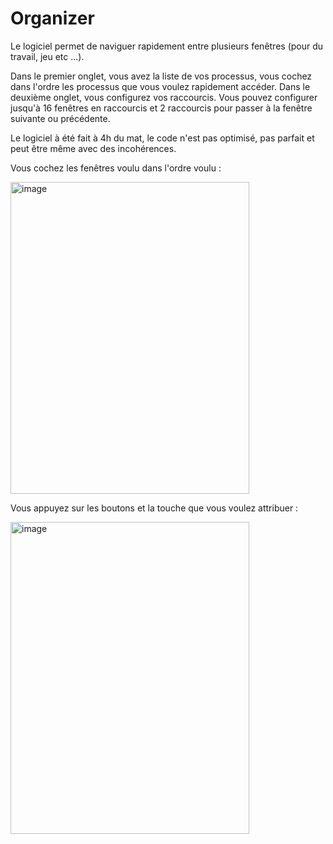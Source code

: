 # Organizer

Le logiciel permet de naviguer rapidement entre plusieurs fenêtres (pour du travail, jeu etc ...).

Dans le premier onglet, vous avez la liste de vos processus, vous cochez dans l'ordre les processus que vous voulez rapidement accéder.
Dans le deuxième onglet, vous configurez vos raccourcis. Vous pouvez configurer jusqu'à 16 fenêtres en raccourcis et 2 raccourcis pour passer à la fenêtre suivante ou précédente.

Le logiciel à été fait à 4h du mat, le code n'est pas optimisé, pas parfait et peut être même avec des incohérences.

Vous cochez les fenêtres voulu dans l'ordre voulu :

<img width="382" height="499" alt="image" src="https://github.com/user-attachments/assets/77ec3d4e-bf78-4246-895b-caf2bd38a482" />

Vous appuyez sur les boutons et la touche que vous voulez attribuer :

<img width="382" height="499" alt="image" src="https://github.com/user-attachments/assets/4e9a1855-6c86-446e-9254-389cf3957db5" />
